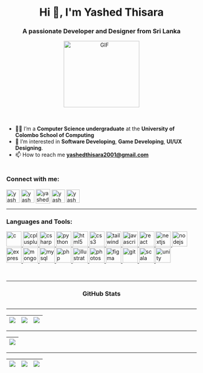 <h1 align="center">Hi 👋, I'm Yashed Thisara</h1>
<h3 align="center">A passionate Developer and Designer from Sri Lanka</h3>
<div id="header" align="center">
<img  width='200px' height="176px" align="center" alt="GIF" src="https://miro.medium.com/v2/resize:fit:640/1*2pORtePzzyTbNXMUQelSCQ.gif" />
</div></br></br>


- 👨‍💻 I’m a **Computer Science undergraduate** at the **University of Colombo School of Computing** </br>
- 👀 I’m interested in **Software Developing**, **Game Developing**, **UI/UX Designing**.</br>
- 📫 How to reach me <strong>yashedthisara2001@gmail.com</strong></br></br>


<h3 align="left">Connect with me:</h3>
<p align="left">
<a href="https://linkedin.com/in/yashed-thisara-8b5135219" target="blank"><img align="center" src="https://uxwing.com/wp-content/themes/uxwing/download/brands-and-social-media/linkedin-app-icon.png" alt="yashed-thisara-8b5135219" height="35" width="35" /></a>
<a href="https://fb.com/yashed.thisara" target="blank"><img align="center" src="https://raw.githubusercontent.com/rahuldkjain/github-profile-readme-generator/master/src/images/icons/Social/facebook.svg" alt="yashed.thisara" height="35" width="35" /></a>
<a href="https://twitter.com/yashed6" target="blank"><img align="center" src="https://uxwing.com/wp-content/themes/uxwing/download/brands-and-social-media/x-social-media-logo-icon.png" alt="yashed6" height="38" width="38" /></a>
<a href="https://instagram.com/yashh._.h" target="blank"><img align="center" src="https://raw.githubusercontent.com/rahuldkjain/github-profile-readme-generator/master/src/images/icons/Social/instagram.svg" alt="yashh._.h" height="35" width="35" /></a>
<a href="https://www.behance.net/yashedthisara" target="blank"><img align="center" src="https://raw.githubusercontent.com/rahuldkjain/github-profile-readme-generator/master/src/images/icons/Social/behance.svg" alt="yashedthisara" height="35" width="35" /></a>
</p>
<hr>
<h3 align="left">Languages and Tools:</h3>
<p align="left"> 
<a href="https://www.cprogramming.com/" target="_blank" rel="noreferrer"> <img src="https://skillicons.dev/icons?i=c" alt="c" width="40" height="40"/> </a> 
<a href="https://www.w3schools.com/cpp/" target="_blank" rel="noreferrer"> <img src="https://skillicons.dev/icons?i=cpp" alt="cplusplus" width="40" height="40"/> </a> 
<a href="https://www.w3schools.com/cs/" target="_blank" rel="noreferrer"> <img src="https://skillicons.dev/icons?i=cs" alt="csharp" width="40" height="40"/> </a> 
<a href="https://www.python.org" target="_blank" rel="noreferrer"> <img src="https://skillicons.dev/icons?i=python" alt="python" width="40" height="40"/> </a> 
<a href="https://www.w3.org/html/" target="_blank" rel="noreferrer"> <img src="https://skillicons.dev/icons?i=html" alt="html5" width="40" height="40"/> </a> 
<a href="https://www.w3schools.com/css/" target="_blank" rel="noreferrer"> <img src="https://skillicons.dev/icons?i=css" alt="css3" width="40" height="40"/> </a> 
<a href="https://tailwindcss.com/" target="_blank" rel="noreferrer"> <img src="https://skillicons.dev/icons?i=tailwind" alt="tailwind" width="40" height="40"/> </a> 
<a href="https://developer.mozilla.org/en-US/docs/Web/JavaScript" target="_blank" rel="noreferrer"> <img src="https://skillicons.dev/icons?i=javascript" alt="javascript" width="40" height="40"/> </a> 
<a href="https://reactjs.org/" target="_blank" rel="noreferrer"> <img src="https://skillicons.dev/icons?i=react" alt="react" width="40" height="40"/> </a> 
<a href="https://nextjs.org" target="_blank" rel="noreferrer"> <img src="https://skillicons.dev/icons?i=nextjs" alt="nextjs" width="40" height="40"/> </a> 
<a href="https://nodejs.org" target="_blank" rel="noreferrer"> <img src="https://skillicons.dev/icons?i=nodejs" alt="nodejs" width="40" height="40"/> </a> 
<a href="https://expressjs.com" target="_blank" rel="noreferrer"> <img src="https://skillicons.dev/icons?i=express" alt="express" width="40" height="40"/> </a> 
<a href="https://www.mongodb.com/" target="_blank" rel="noreferrer"> <img src="https://skillicons.dev/icons?i=mongodb" alt="mongodb" width="40" height="40"/> </a> 
<a href="https://www.mysql.com/" target="_blank" rel="noreferrer"> <img src="https://skillicons.dev/icons?i=mysql" alt="mysql" width="40" height="40"/> </a> 
<a href="https://www.php.net" target="_blank" rel="noreferrer"> <img src="https://skillicons.dev/icons?i=php" alt="php" width="40" height="40"/> </a> 
<a href="https://www.adobe.com/in/products/illustrator.html" target="_blank" rel="noreferrer"> <img src="https://skillicons.dev/icons?i=illustrator" alt="illustrator" width="40" height="40"/> </a> 
<a href="https://www.photoshop.com/en" target="_blank" rel="noreferrer"> <img src="https://skillicons.dev/icons?i=photoshop" alt="photoshop" width="40" height="40"/> </a> 
<a href="https://www.figma.com/" target="_blank" rel="noreferrer"> <img src="https://skillicons.dev/icons?i=figma" alt="figma" width="40" height="40"/> </a> 
<a href="https://git-scm.com/" target="_blank" rel="noreferrer"> <img src="https://skillicons.dev/icons?i=git" alt="git" width="40" height="40"/> </a> 
<a href="https://www.scala-lang.org" target="_blank" rel="noreferrer"> <img src="https://skillicons.dev/icons?i=scala" alt="scala" width="40" height="40"/> </a> 
<a href="https://unity.com/" target="_blank" rel="noreferrer"> <img src="https://skillicons.dev/icons?i=unity" alt="unity" width="40" height="40"/> </a> </p> </br>
<hr>

<h3 align="center">GitHub Stats</h3>
<div id="badges" align="center">
<img src="https://komarev.com/ghpvc/?username=yashed&style=flat-square&color=blue" alt=""/>
</div>

---
|![](https://github-profile-summary-cards.vercel.app/api/cards/stats?username=yashed&theme=github_dark)|![](https://github-profile-summary-cards.vercel.app/api/cards/productive-time?username=yashed&theme=github_dark)|![](https://github-readme-streak-stats.herokuapp.com?user=yashed&theme=dark&border_radius=7&currStreakLabel=0A7BDD&ring=8BDD6D&background=00000002&fire=077BDD&border=3A3A3A&stroke=3A3A3A)|
|---|---|---|

---
|[![](https://github-readme-activity-graph.vercel.app/graph?username=yashed&theme=github-compact)](https://github.com/yashed/github-readme-activity-graph)|
|---|

  ---
  |![](https://github-profile-summary-cards.vercel.app/api/cards/profile-details?username=yashed&theme=github_dark)|![](http://github-profile-summary-cards.vercel.app/api/cards/repos-per-language?username=yashed&theme=github_dark)|![](http://github-profile-summary-cards.vercel.app/api/cards/most-commit-language?username=yashed&theme=github_dark)|
  |---|---|---|

</div>
